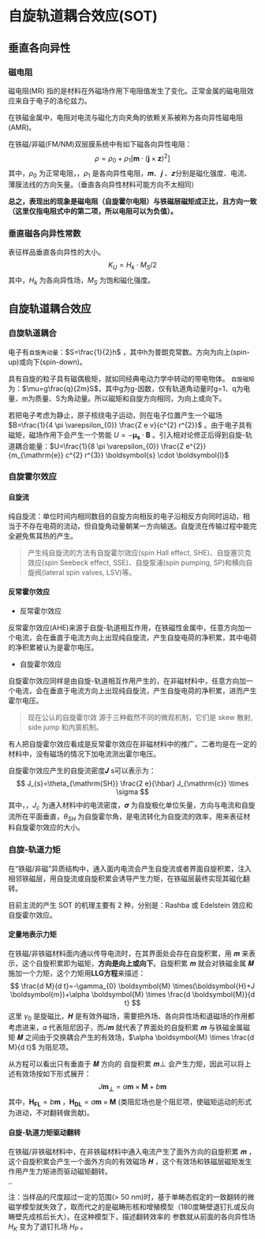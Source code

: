 # 自旋轨道耦合效应(SOT)

## 垂直各向异性

### 磁电阻

磁电阻(MR) 指的是材料在外磁场作用下电阻值发生了变化。正常金属的磁电阻效应来自于电子的洛伦兹力。

在铁磁金属中，电阻对电流与磁化方向夹角的依赖关系被称为各向异性磁电阻(AMR)。

在铁磁/非磁(FM/NM)双层膜系统中有如下磁各向异性电阻：
$$
\rho=\rho_{0}+\rho_{1}\left[\boldsymbol{m} \cdot(\boldsymbol{j} \times \mathbf{z})^{2}\right]
$$
其中，$\rho_0$ 为正常电阻，，$\rho_1$ 是各向异性电阻，𝒎、𝒋 、𝒛分别是磁化强度、电流、薄膜法线的方向矢量。（垂直各向异性材料可能方向不太相同）

**总之，表现出的现象是磁电阻（自旋霍尔电阻）与铁磁层磁矩成正比，且方向一致（这里仅指电阻式中的第二项，所以电阻可以为负值）。**

### 垂直磁各向异性常数

表征样品垂直各向异性的大小。
$$
K_{U}=H_{k} \cdot M_{S} / 2
$$
其中，$H_{k}$ 为各向异性场，$M_{S}$ 为饱和磁化强度。

## 自旋轨道耦合效应

### 自旋轨道耦合

电子有`自旋角动量`：$S=\frac{1}{2}h$ ，其中h为普朗克常数。方向为向上(spin-up)或向下(spin-down)。

具有自旋的粒子具有磁偶极矩，就如同经典电动力学中转动的带电物体。
`自旋磁矩`为：$\mu=g\frac{q}{2m}S$，其中g为g-因数，仅有轨道角动量时g=1、q为电量、m为质量、S为角动量。所以磁矩和自旋方向相同，为向上或向下。

若把电子考虑为静止，原子核绕电子运动，则在电子位置产生一个磁场$B=\frac{1}{4 \pi \varepsilon_{0}} \frac{Z e v}{c^{2} r^{2}}$ 。由于电子具有磁矩，磁场作用下会产生一个势能 $U=-\boldsymbol{\mu}_{\mathbf{s}} \cdot \boldsymbol{B}$ 。引入相对论修正后得到自旋-轨道耦合能量：$U=\frac{1}{8 \pi \varepsilon_{0}} \frac{Z e^{2}}{m_{\mathrm{e}} c^{2} r^{3}} \boldsymbol{s} \cdot \boldsymbol{l}$ 

### 自旋霍尔效应

#### 自旋流

纯自旋流：单位时间内相同数目的自旋方向相反的电子沿相反方向同时运动，相 当于不存在电荷的流动，但自旋角动量朝某一方向输送。自旋流在传输过程中能完全避免焦耳热的产生。

> 产生纯自旋流的方法有自旋霍尔效应(spin Hall effect, SHE)、自旋塞贝克效应(spin Seebeck effect, SSE)、自旋泵浦(spin pumping, SP)和横向自旋阀(lateral spin valves, LSV)等。

#### 反常霍尔效应

- 反常霍尔效应

反常霍尔效应(AHE)来源于自旋-轨道相互作用，在铁磁性金属中，任意方向加一个电流，会在垂直于电流方向上出现纯自旋流，产生自旋电荷的净积累，其中电荷的净积累被认为是霍尔电压。

- 自旋霍尔效应

自旋霍尔效应同样是由自旋-轨道相互作用产生的，在非磁材料中，任意方向加一个电流，会在垂直于电流方向上出现纯自旋流，产生自旋电荷的净积累，进而产生霍尔电压。

> 现在公认的自旋霍尔效 源于三种截然不同的微观机制，它们是 skew 散射, side jump 和内禀机制。

有人把自旋霍尔效应看成是反常霍尔效应在非磁材料中的推广。二者均是在一定的材料中，没有磁场的情况下加电流测出霍尔电压。

自旋霍尔效应产生的自旋流密度𝑱 s可以表示为：
$$
J_{s}=\theta_{\mathrm{SH}} \frac{2 e}{\hbar} J_{\mathrm{c}} \times \sigma
$$
其中，，$J_c$ 为通入材料中的电流密度，𝝈 为自旋极化单位矢量，方向与电流和自旋流所在平面垂直，$\theta_{SH}$ 为自旋霍尔角，是电流转化为自旋流的效率，用来表征材料自旋霍尔效应的大小。

### 自旋-轨道力矩

在“铁磁/非磁”异质结构中，通入面内电流会产生自旋流或者界面自旋积累，注入相邻铁磁层，用自旋流或自旋积累会诱导产生力矩，在铁磁层最终实现其磁化翻转。

目前主流的产生 SOT 的机理主要有 2 种，分别是：Rashba 或 Edelstein 效应和自旋霍尔效应。

#### 定量地表示力矩

在铁磁/非铁磁材料面内通以传导电流时，在其界面处会存在自旋积累，用 𝒎 来表示，这个自旋积累即为磁矩，**方向是向上或向下**。自旋积累 𝒎 就会对铁磁金属 𝑴 施加一个力矩，这个力矩用**LLG方程**来描述：
$$
\frac{d M}{d t}=-\gamma_{0} \boldsymbol{M} \times(\boldsymbol{H}+J \boldsymbol{m})+\alpha \boldsymbol{M} \times \frac{d \boldsymbol{M}}{d t}
$$
这里 $\gamma_0$ 是旋磁比，𝑯 是有效外磁场，需要把外场、各向异性场和退磁场的作用都考虑进来，𝛼 代表阻尼因子，而𝐽𝒎 就代表了界面处的自旋积累 𝒎 与铁磁金属磁矩 𝑴 之间由于交换耦合产生的有效场，$\alpha \boldsymbol{M} \times \frac{d M}{d t}$ 为阻尼项。

从方程可以看出只有垂直于 𝑴 方向的 自旋积累 𝒎⊥ 会产生力矩，因此可以将上述有效场按如下形式展开：
$$
J \boldsymbol{m_{\perp}}=a \boldsymbol{m} \times \boldsymbol{M}+b \boldsymbol{m}
$$
其中，$\boldsymbol{H_{FL}}=b\boldsymbol{m}$ ，$\boldsymbol{H_{DL}}=a \boldsymbol{m} \times \boldsymbol{M}$ (类阻尼场也是个阻尼项，使磁矩运动的形式为进动，不对翻转做贡献)。

#### 自旋-轨道力矩驱动翻转

在铁磁/非铁磁材料中，在非铁磁材料中通入电流产生了面外方向的自旋积累 𝒎 ，这个自旋积累会产生一个面外方向的有效磁场 𝑯 ，这个有效场和铁磁层磁矩发生作用产生力矩进而驱动磁矩翻转。

<img src="/Users/guosongnan/Desktop/working/notes/pic/SOT.png" alt="SOT" style="zoom:20%;" />

注：当样品的尺度超过一定的范围(> 50 nm)时，基于单畴态假定的一致翻转的微磁学模型就失效了，取而代之的是磁畴形核和增殖模型（180度畴壁退钉扎或反向畴壁先成核后长大）。在这种模型下，描述翻转效率的 参数就从前面的各向异性场 $H_K$ 变为了退钉扎场 $H_P$ 。

